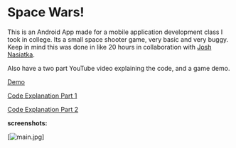 # Space Wars!

This is an Android App made for a mobile application development class I took in college. Its a small space shooter game, very basic and very buggy. Keep in mind this was done in like 20 hours in collaboration with [Josh Nasiatka](https://github.com/joshuanasiatka).

Also have a two part YouTube video explaining the code, and a game demo.

[Demo](https://www.youtube.com/watch?v=kQNt5H-UlZU)

[Code Explanation Part 1](https://www.youtube.com/watch?v=kx1S7sC3Jpc)

[Code Explanation Part 2](https://www.youtube.com/watch?v=B-YaPHn596U)

**screenshots:**

[![main.jpg](https://i.postimg.cc/MHxrfmtf/main.jpg)]

